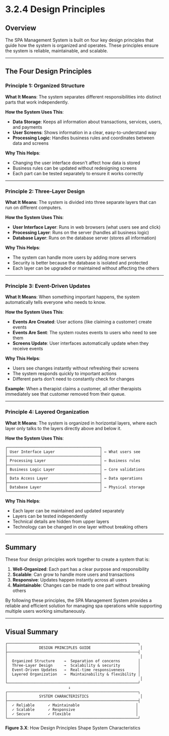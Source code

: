 # 3.2.4 Design Principles

## Overview

The SPA Management System is built on four key design principles that guide how the system is organized and operates. These principles ensure the system is reliable, maintainable, and scalable.

---

## The Four Design Principles

### Principle 1: Organized Structure

**What It Means**: The system separates different responsibilities into distinct parts that work independently.

**How the System Uses This**:
- **Data Storage**: Keeps all information about transactions, services, users, and payments
- **User Screens**: Shows information in a clear, easy-to-understand way
- **Processing Logic**: Handles business rules and coordinates between data and screens

**Why This Helps**:
- Changing the user interface doesn't affect how data is stored
- Business rules can be updated without redesigning screens
- Each part can be tested separately to ensure it works correctly

---

### Principle 2: Three-Layer Design

**What It Means**: The system is divided into three separate layers that can run on different computers.

**How the System Uses This**:
- **User Interface Layer**: Runs in web browsers (what users see and click)
- **Processing Layer**: Runs on the server (handles all business logic)
- **Database Layer**: Runs on the database server (stores all information)

**Why This Helps**:
- The system can handle more users by adding more servers
- Security is better because the database is isolated and protected
- Each layer can be upgraded or maintained without affecting the others

---

### Principle 3: Event-Driven Updates

**What It Means**: When something important happens, the system automatically tells everyone who needs to know.

**How the System Uses This**:
- **Events Are Created**: User actions (like claiming a customer) create events
- **Events Are Sent**: The system routes events to users who need to see them
- **Screens Update**: User interfaces automatically update when they receive events

**Why This Helps**:
- Users see changes instantly without refreshing their screens
- The system responds quickly to important actions
- Different parts don't need to constantly check for changes

**Example**: When a therapist claims a customer, all other therapists immediately see that customer removed from their queue.

---

### Principle 4: Layered Organization

**What It Means**: The system is organized in horizontal layers, where each layer only talks to the layers directly above and below it.

**How the System Uses This**:

```
┌─────────────────────────────────────────┐
│ User Interface Layer                    │ ← What users see
├─────────────────────────────────────────┤
│ Processing Layer                        │ ← Business rules
├─────────────────────────────────────────┤
│ Business Logic Layer                    │ ← Core validations
├─────────────────────────────────────────┤
│ Data Access Layer                       │ ← Data operations
├─────────────────────────────────────────┤
│ Database Layer                          │ ← Physical storage
└─────────────────────────────────────────┘
```

**Why This Helps**:
- Each layer can be maintained and updated separately
- Layers can be tested independently
- Technical details are hidden from upper layers
- Technology can be changed in one layer without breaking others

---

## Summary

These four design principles work together to create a system that is:

1. **Well-Organized**: Each part has a clear purpose and responsibility
2. **Scalable**: Can grow to handle more users and transactions
3. **Responsive**: Updates happen instantly across all users
4. **Maintainable**: Changes can be made to one part without breaking others

By following these principles, the SPA Management System provides a reliable and efficient solution for managing spa operations while supporting multiple users working simultaneously.

---

## Visual Summary

```
┌──────────────────────────────────────────────────────────┐
│              DESIGN PRINCIPLES GUIDE                      │
├──────────────────────────────────────────────────────────┤
│                                                           │
│  Organized Structure    →  Separation of concerns        │
│  Three-Layer Design     →  Scalability & security        │
│  Event-Driven Updates   →  Real-time responsiveness      │
│  Layered Organization   →  Maintainability & flexibility │
│                                                           │
└──────────────────────────────────────────────────────────┘
                            ↓
┌──────────────────────────────────────────────────────────┐
│              SYSTEM CHARACTERISTICS                       │
├──────────────────────────────────────────────────────────┤
│  ✓ Reliable      ✓ Maintainable                         │
│  ✓ Scalable      ✓ Responsive                           │
│  ✓ Secure        ✓ Flexible                             │
└──────────────────────────────────────────────────────────┘
```

**Figure 3.X**: How Design Principles Shape System Characteristics
